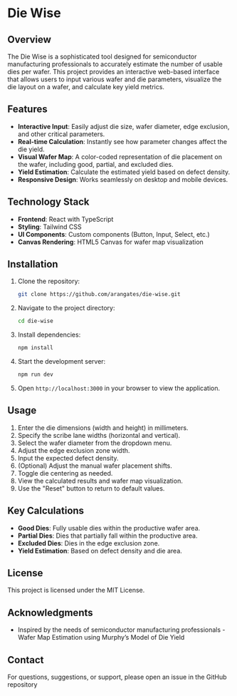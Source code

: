 # Die Wise

## Overview

The Die Wise is a sophisticated tool designed for semiconductor manufacturing professionals to accurately estimate the number of usable dies per wafer. This project provides an interactive web-based interface that allows users to input various wafer and die parameters, visualize the die layout on a wafer, and calculate key yield metrics.

## Features

- **Interactive Input**: Easily adjust die size, wafer diameter, edge exclusion, and other critical parameters.
- **Real-time Calculation**: Instantly see how parameter changes affect the die yield.
- **Visual Wafer Map**: A color-coded representation of die placement on the wafer, including good, partial, and excluded dies.
- **Yield Estimation**: Calculate the estimated yield based on defect density.
- **Responsive Design**: Works seamlessly on desktop and mobile devices.

## Technology Stack

- **Frontend**: React with TypeScript
- **Styling**: Tailwind CSS
- **UI Components**: Custom components (Button, Input, Select, etc.)
- **Canvas Rendering**: HTML5 Canvas for wafer map visualization

## Installation

1. Clone the repository:

   ```bash
   git clone https://github.com/arangates/die-wise.git
   ```

2. Navigate to the project directory:

   ```bash
   cd die-wise
   ```

3. Install dependencies:

   ```bash
   npm install
   ```

4. Start the development server:

   ```bash
   npm run dev
   ```

5. Open `http://localhost:3000` in your browser to view the application.

## Usage

1. Enter the die dimensions (width and height) in millimeters.
2. Specify the scribe lane widths (horizontal and vertical).
3. Select the wafer diameter from the dropdown menu.
4. Adjust the edge exclusion zone width.
5. Input the expected defect density.
6. (Optional) Adjust the manual wafer placement shifts.
7. Toggle die centering as needed.
8. View the calculated results and wafer map visualization.
9. Use the "Reset" button to return to default values.

## Key Calculations

- **Good Dies**: Fully usable dies within the productive wafer area.
- **Partial Dies**: Dies that partially fall within the productive area.
- **Excluded Dies**: Dies in the edge exclusion zone.
- **Yield Estimation**: Based on defect density and die area.

## License

This project is licensed under the MIT License.

## Acknowledgments

- Inspired by the needs of semiconductor manufacturing professionals
  -Wafer Map Estimation using Murphy’s Model of Die Yield

## Contact

For questions, suggestions, or support, please open an issue in the GitHub repository
